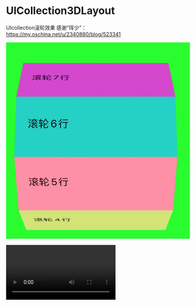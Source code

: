 # UICollection3DLayout
UIcollection滚轮效果
感谢“珲少”：https://my.oschina.net/u/2340880/blog/523341

![image](https://github.com/xinsun001/UICollection3DLayout/blob/main/UICollection3DLayout/UICollection3DLayout/6804535C-C235-4012-BCD9-B8F5B08CEDA6.png)

![video](https://github.com/xinsun001/UICollection3DLayout/blob/main/UICollection3DLayout/UICollection3DLayout/QQ20210903-161439-HD.mp4)
